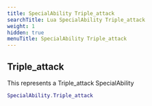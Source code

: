 ```yaml
---
title: SpecialAbility Triple_attack
searchTitle: Lua SpecialAbility Triple_attack
weight: 1
hidden: true
menuTitle: SpecialAbility Triple_attack
---
```

## Triple_attack

This represents a Triple_attack SpecialAbility
```lua
SpecialAbility.Triple_attack
```